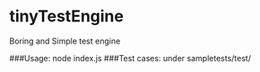 # tinyTestEngine

Boring and Simple test engine

###Usage: node index.js
###Test cases: under sampletests/test/
